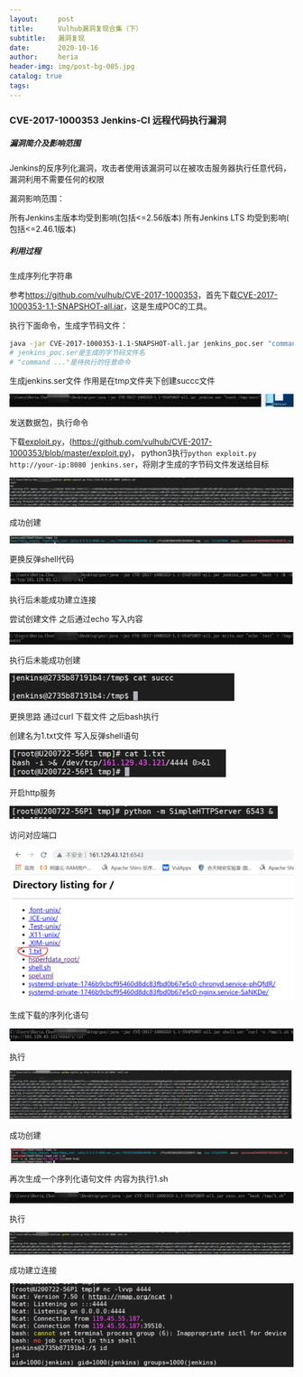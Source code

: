 ```yaml
---
layout:     post
title:      Vulhub漏洞复现合集（下）
subtitle:   漏洞复现
date:       2020-10-16
author:     heria
header-img: img/post-bg-005.jpg
catalog: true
tags:
---
```


### CVE-2017-1000353 Jenkins-CI 远程代码执行漏洞

##### 漏洞简介及影响范围

Jenkins的反序列化漏洞，攻击者使用该漏洞可以在被攻击服务器执行任意代码，漏洞利用不需要任何的权限

漏洞影响范围：

所有Jenkins主版本均受到影响(包括<=2.56版本)
所有Jenkins LTS 均受到影响( 包括<=2.46.1版本)

##### 利用过程

生成序列化字符串

参考<https://github.com/vulhub/CVE-2017-1000353>，首先下载[CVE-2017-1000353-1.1-SNAPSHOT-all.jar](https://github.com/vulhub/CVE-2017-1000353/releases/download/1.1/CVE-2017-1000353-1.1-SNAPSHOT-all.jar)，这是生成POC的工具。

执行下面命令，生成字节码文件：

```bash
java -jar CVE-2017-1000353-1.1-SNAPSHOT-all.jar jenkins_poc.ser "command"
# jenkins_poc.ser是生成的字节码文件名
# "command ..."是待执行的任意命令
```

生成jenkins.ser文件 作用是在tmp文件夹下创建succc文件

![image-20210402135414150](https://raw.githubusercontent.com/heriachen/cloudimg/main/img2/image-20210402135414150.png)

发送数据包，执行命令

下载[exploit.py](https://github.com/vulhub/CVE-2017-1000353/blob/master/exploit.py)，(https://github.com/vulhub/CVE-2017-1000353/blob/master/exploit.py)， python3执行`python exploit.py http://your-ip:8080 jenkins.ser`，将刚才生成的字节码文件发送给目标

![image-20210402135433864](https://raw.githubusercontent.com/heriachen/cloudimg/main/img2/image-20210402135433864.png)

成功创建

![image-20210402135449599](https://raw.githubusercontent.com/heriachen/cloudimg/main/img2/image-20210402135449599.png)

更换反弹shell代码

![image-20210402135502880](https://raw.githubusercontent.com/heriachen/cloudimg/main/img2/image-20210402135502880.png)

执行后未能成功建立连接

尝试创建文件 之后通过echo 写入内容

![image-20210402135517862](https://raw.githubusercontent.com/heriachen/cloudimg/main/img2/image-20210402135517862.png)

执行后未能成功创建

![image-20210402135537565](https://raw.githubusercontent.com/heriachen/cloudimg/main/img2/image-20210402135537565.png)

更换思路 通过curl 下载文件  之后bash执行

创建名为1.txt文件 写入反弹shell语句

![image-20210402135556366](https://raw.githubusercontent.com/heriachen/cloudimg/main/img2/image-20210402135556366.png)

开启http服务 

![image-20210402135611051](https://raw.githubusercontent.com/heriachen/cloudimg/main/img2/image-20210402135611051.png)

访问对应端口

![image-20210402135624959](https://raw.githubusercontent.com/heriachen/cloudimg/main/img2/image-20210402135624959.png)

生成下载的序列化语句

![image-20210402135645784](https://raw.githubusercontent.com/heriachen/cloudimg/main/img2/image-20210402135645784.png)

执行

![image-20210402135700038](https://raw.githubusercontent.com/heriachen/cloudimg/main/img2/image-20210402135700038.png)

成功创建

![image-20210402135717295](https://raw.githubusercontent.com/heriachen/cloudimg/main/img2/image-20210402135717295.png)

再次生成一个序列化语句文件  内容为执行1.sh

![image-20210402135731632](https://raw.githubusercontent.com/heriachen/cloudimg/main/img2/image-20210402135731632.png)

执行

![image-20210402135747007](https://raw.githubusercontent.com/heriachen/cloudimg/main/img2/image-20210402135747007.png)

成功建立连接

![image-20210402135758644](https://raw.githubusercontent.com/heriachen/cloudimg/main/img2/image-20210402135758644.png)

